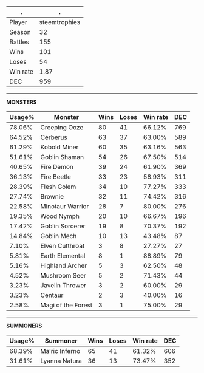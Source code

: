 .|.
|-|-
Player|steemtrophies
Season|32
Battles|155
Wins|101
Loses|54
Win rate|1.87
DEC|959

---
**MONSTERS**

Usage%|Monster|Wins|Loses|Win rate|DEC|
-|-|-|-|-|-|
78.06%|Creeping Ooze|80|41|66.12%|769|
64.52%|Cerberus|63|37|63.00%|589|
61.29%|Kobold Miner|60|35|63.16%|563|
51.61%|Goblin Shaman|54|26|67.50%|514|
40.65%|Fire Demon|39|24|61.90%|369|
36.13%|Fire Beetle|33|23|58.93%|311|
28.39%|Flesh Golem|34|10|77.27%|333|
27.74%|Brownie|32|11|74.42%|316|
22.58%|Minotaur Warrior|28|7|80.00%|276|
19.35%|Wood Nymph|20|10|66.67%|196|
17.42%|Goblin Sorcerer|19|8|70.37%|192|
14.84%|Goblin Mech|10|13|43.48%|87|
7.10%|Elven Cutthroat|3|8|27.27%|27|
5.81%|Earth Elemental|8|1|88.89%|79|
5.16%|Highland Archer|5|3|62.50%|48|
4.52%|Mushroom Seer|5|2|71.43%|44|
3.23%|Javelin Thrower|3|2|60.00%|29|
3.23%|Centaur|2|3|40.00%|16|
2.58%|Magi of the Forest|3|1|75.00%|29|

---
**SUMMONERS**

Usage%|Summoner|Wins|Loses|Win rate|DEC|
-|-|-|-|-|-|
68.39%|Malric Inferno|65|41|61.32%|606|
31.61%|Lyanna Natura|36|13|73.47%|352|
